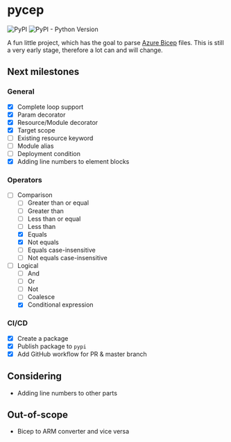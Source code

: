 # pycep

![PyPI](https://img.shields.io/pypi/v/pycep-parser)
![PyPI - Python Version](https://img.shields.io/pypi/pyversions/pycep-parser)

A fun little project, which has the goal to parse
[Azure Bicep](https://github.com/Azure/bicep) files.
This is still a very early stage, therefore a lot can and will change.

## Next milestones

### General
- [x] Complete loop support
- [x] Param decorator
- [x] Resource/Module decorator
- [x] Target scope
- [ ] Existing resource keyword
- [ ] Module alias
- [ ] Deployment condition
- [x] Adding line numbers to element blocks

### Operators
- [ ] Comparison
  - [ ] Greater than or equal
  - [ ] Greater than
  - [ ] Less than or equal
  - [ ] Less than
  - [x] Equals
  - [x] Not equals
  - [ ] Equals case-insensitive
  - [ ] Not equals case-insensitive
- [ ] Logical
  - [ ] And
  - [ ] Or
  - [ ] Not
  - [ ] Coalesce
  - [x] Conditional expression

### CI/CD
- [x] Create a package
- [x] Publish package to `pypi`
- [x] Add GitHub workflow for PR & master branch

## Considering
- Adding line numbers to other parts

## Out-of-scope
- Bicep to ARM converter and vice versa
